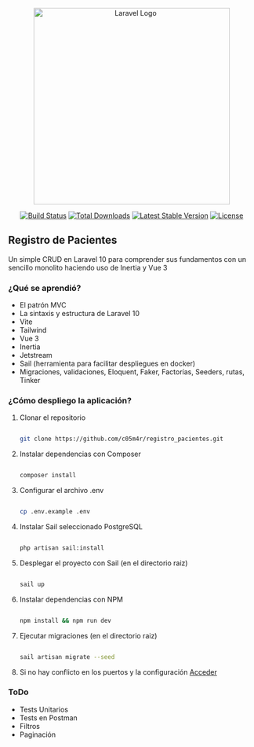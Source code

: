 <p align="center"><a href="https://laravel.com" target="_blank"><img src="https://raw.githubusercontent.com/laravel/art/master/logo-lockup/5%20SVG/2%20CMYK/1%20Full%20Color/laravel-logolockup-cmyk-red.svg" width="400" alt="Laravel Logo"></a></p>

<p align="center">
<a href="https://github.com/laravel/framework/actions"><img src="https://github.com/laravel/framework/workflows/tests/badge.svg" alt="Build Status"></a>
<a href="https://packagist.org/packages/laravel/framework"><img src="https://img.shields.io/packagist/dt/laravel/framework" alt="Total Downloads"></a>
<a href="https://packagist.org/packages/laravel/framework"><img src="https://img.shields.io/packagist/v/laravel/framework" alt="Latest Stable Version"></a>
<a href="https://packagist.org/packages/laravel/framework"><img src="https://img.shields.io/packagist/l/laravel/framework" alt="License"></a>
</p>

## Registro de Pacientes

Un simple CRUD en Laravel 10 para comprender sus fundamentos con un sencillo monolito haciendo uso de Inertia y Vue 3

### ¿Qué se aprendió?

- El patrón MVC
- La sintaxis y estructura de Laravel 10
- Vite
- Tailwind
- Vue 3
- Inertia
- Jetstream
- Sail (herramienta para facilitar despliegues en docker)
- Migraciones, validaciones, Eloquent, Faker, Factorías, Seeders, rutas, Tinker

### ¿Cómo despliego la aplicación?

1. Clonar el repositorio

    ``` bash

    git clone https://github.com/c05m4r/registro_pacientes.git

    ```
2. Instalar dependencias con Composer

    ``` bash

    composer install

    ```

    
3. Configurar el archivo .env

    ``` bash

    cp .env.example .env

    ```
    
4. Instalar Sail seleccionado PostgreSQL

    ``` bash

    php artisan sail:install

    ```

5. Desplegar el proyecto con Sail (en el directorio raiz)

    ``` bash

    sail up

    ```

6. Instalar dependencias con NPM

    ``` bash

    npm install && npm run dev

    ```
7. Ejecutar migraciones (en el directorio raiz)

    ``` bash

    sail artisan migrate --seed

    ```

8. Si no hay conflicto en los puertos y la configuración [Acceder](http://localhost/)

### ToDo

* Tests Unitarios
* Tests en Postman
* Filtros
* Paginación
